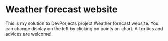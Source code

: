 
 # Weather forecast website

 This is my solution to DevPorjects project Weather forecast website. You can change display on the left by clicking on points on chart. All critics and advices are welcome!
